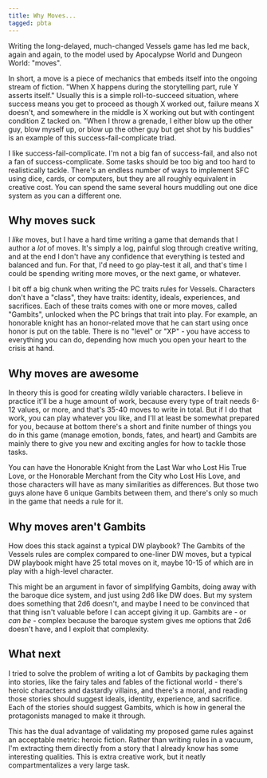 ```yaml
---
title: Why Moves...
tagged: pbta
---
```


Writing the long-delayed, much-changed Vessels game has led me back,
again and again, to the model used by Apocalypse World and Dungeon World:
"moves".

In short, a move is a piece of mechanics that embeds itself into the ongoing
stream of fiction. "When X happens during the storytelling part, rule Y
asserts itself." Usually this is a simple roll-to-succeed situation,
where success means you get to proceed as though X worked out, failure
means X doesn't, and somewhere in the middle is X working out but
with contingent condition Z tacked on. "When I throw a grenade, I either
blow up the other guy, blow myself up, or blow up the other guy but
get shot by his buddies" is an example of this success-fail-complicate
triad.

<!-- more -->

I like success-fail-complicate. I'm not a big fan of success-fail, and
also not a fan of success-complicate. Some tasks should be too big and
too hard to realistically tackle. There's an endless number of ways to
implement SFC using dice, cards, or computers, but they are all
roughly equivalent in creative cost. You can spend the same several hours
muddling out one dice system as you can a different one.

Why moves suck
--------------

I *like* moves, but I have a hard time writing a game that demands that
I author a *lot* of moves. It's simply a log, painful slog through
creative writing, and at the end I don't have any confidence that
everything is tested and balanced and fun. For that, I'd need to go
play-test it all, and that's time I could be spending writing more
moves, or the next game, or whatever.

I bit off a big chunk when writing the PC traits rules for Vessels.
Characters don't have a "class", they have traits: identity,
ideals, experiences, and sacrifices. Each of these traits comes
with one or more moves, called "Gambits", unlocked when the PC
brings that trait into play.
For example, an honorable knight has an honor-related
move that he can start using once honor is put on the table.
There is no "level" or "XP" - you have access to everything you
can do, depending how much you open your heart to the crisis at hand.

Why moves are awesome
---------------------

In theory this is good for creating wildly variable characters.
I believe in practice it'll be a huge amount of work,
because every type of trait needs 6-12 values, or more,
and that's 35-40 moves to write in total. But if I do that work,
you can play whatever you like, and I'll at least be somewhat
prepared for you, because at bottom there's a short and finite
number of things you do in this game (manage emotion, bonds,
fates, and heart) and Gambits are mainly there to give you new
and exciting angles for how to tackle those tasks.

You can have the Honorable Knight from the Last War who Lost His
True Love, or the Honorable Merchant from the City who Lost His
Love, and those characters will have as many similarities as
differences. But those two guys alone have 6 unique Gambits
between them, and there's only so much in the game that needs
a rule for it.

Why moves aren't Gambits
------------------------

How does this stack against a typical DW playbook? The
Gambits of the Vessels rules are complex compared to one-liner
DW moves, but a typical DW playbook might have 25 total moves on it,
maybe 10-15 of which are in play with a high-level character.

This might be an argument in favor of simplifying Gambits,
doing away with the baroque dice system, and just using
2d6 like DW does. But my system does something that 2d6
doesn't, and maybe I need to be convinced that that thing
isn't valuable before I can accept giving it up.
Gambits are - or *can be* - complex because the baroque system gives me
options that 2d6 doesn't have, and I exploit that complexity.

What next
---------

I tried to solve the problem of writing a lot of Gambits by
packaging them into stories, like the fairy tales and fables of
the fictional world - there's heroic characters and dastardly
villains, and there's a moral, and reading those stories should
suggest ideals, identity, experience, and sacrifice. Each of
the stories should suggest Gambits, which is how in general
the protagonists managed to make it through.

This has the dual advantage of validating my proposed game rules
against an acceptable metric: heroic fiction. Rather than writing
rules in a vacuum, I'm extracting them directly from a story that I
already know has some interesting qualities. This is extra
creative work, but it neatly compartmentalizes a very large
task.
